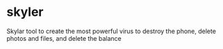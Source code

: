 # skyler
Skylar tool to create the most powerful virus to destroy the phone, delete photos and files, and delete the balance 
